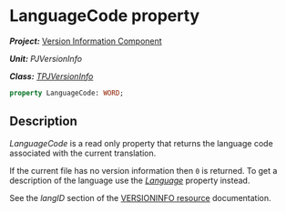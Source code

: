 # LanguageCode property

***Project:*** [Version Information Component](../API.md)

***Unit:*** _PJVersionInfo_

***Class:*** [_TPJVersionInfo_](./TPJVersionInfo.md)

```pascal
property LanguageCode: WORD;
```

## Description

_LanguageCode_ is a read only property that returns the language code associated with the current translation.

If the current file has no version information then `0` is returned. To get a description of the language use the [_Language_](./TPJVersionInfo-Language.md) property instead.

See the _langID_ section of the [VERSIONINFO resource](https://learn.microsoft.com/en-gb/windows/win32/menurc/versioninfo-resource) documentation.
